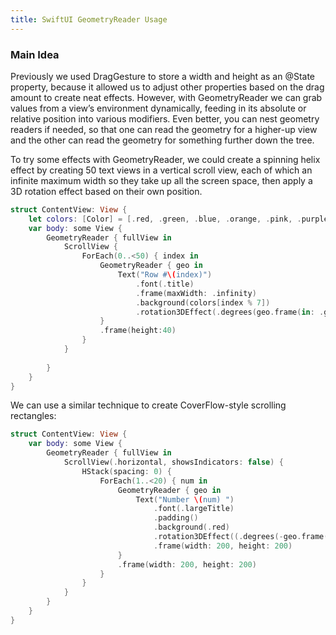```yaml
---
title: SwiftUI GeometryReader Usage
---
```


### Main Idea

Previously we used DragGesture to store a width and height as an @State property, because it allowed us to adjust other properties based on the drag amount to create neat effects. However, with GeometryReader we can grab values from a view’s environment dynamically, feeding in its absolute or relative position into various modifiers. Even better, you can nest geometry readers if needed, so that one can read the geometry for a higher-up view and the other can read the geometry for something further down the tree.

To try some effects with GeometryReader, we could create a spinning helix effect by creating 50 text views in a vertical scroll view, each of which an infinite maximum width so they take up all the screen space, then apply a 3D rotation effect based on their own position.

```swift 
struct ContentView: View {
    let colors: [Color] = [.red, .green, .blue, .orange, .pink, .purple, .yellow]
    var body: some View {
        GeometryReader { fullView in
            ScrollView {
                ForEach(0..<50) { index in
                    GeometryReader { geo in
                        Text("Row #\(index)")
                            .font(.title)
                            .frame(maxWidth: .infinity)
                            .background(colors[index % 7])
                            .rotation3DEffect(.degrees(geo.frame(in: .global).minY - fullView.size.height / 2) / 5, axis: (x:0, y:1, z: 0))
                    }
                    .frame(height:40)
                }
            }
            
        }
    }
}
```
We can use a similar technique to create CoverFlow-style scrolling rectangles:
```swift 
struct ContentView: View {
    var body: some View {
        GeometryReader { fullView in
            ScrollView(.horizontal, showsIndicators: false) {
                HStack(spacing: 0) {
                    ForEach(1..<20) { num in
                        GeometryReader { geo in
                            Text("Number \(num) ")
                                .font(.largeTitle)
                                .padding()
                                .background(.red)
                                .rotation3DEffect((.degrees(-geo.frame(in: .global).minX + fullView.size.width / 2 - geo.size.width / 2) / 4) , axis: (x:0, y:1, z:0))
                                .frame(width: 200, height: 200)
                        }
                        .frame(width: 200, height: 200)
                    }
                }
            }
        }
    }
}
```
